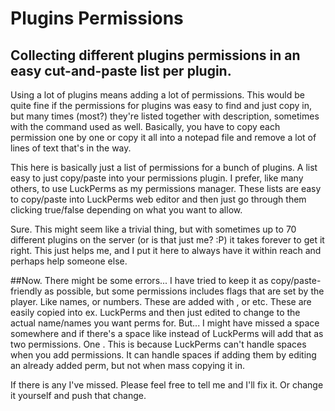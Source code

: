 # Plugins Permissions
## Collecting different plugins permissions in an easy cut-and-paste list per plugin.

Using a lot of plugins means adding a lot of permissions. This would be quite fine if the permissions for plugins was easy to find and just copy in, but many times (most?) they're listed together with description, sometimes with the command used as well. Basically, you have to copy each permission one by one or copy it all into a notepad file and remove a lot of lines of text that's in the way.

This here is basically just a list of permissions for a bunch of plugins. A list easy to just copy/paste into your permissions plugin. I prefer, like many others, to use LuckPerms as my permissions manager. These lists are easy to copy/paste into LuckPerms web editor and then just go through them clicking true/false depending on what you want to allow. 

Sure. This might seem like a trivial thing, but with sometimes up to 70 different plugins on the server (or is that just me? :P) it takes forever to get it right. This just helps me, and I put it here to always have it within reach and perhaps help someone else.

##Now. There might be some errors...
I have tried to keep it as copy/paste-friendly as possible, but some permissions includes flags that are set by the player. Like names, or numbers. These are added with <name>, <number> or <flagname> etc. 
These are easily copied into ex. LuckPerms and then just edited to change <name> to the actual name/names you want perms for. But... I might have missed a space somewhere and if there's a space like <region name> instead of <regionname> LuckPerms will add that as two permissions. One <region and one name>. This is because LuckPerms can't handle spaces when you add permissions. It can handle spaces if adding them by editing an already added perm, but not when mass copying it in.
  
  If there is any I've missed. Please feel free to tell me and I'll fix it. Or change it yourself and push that change.
